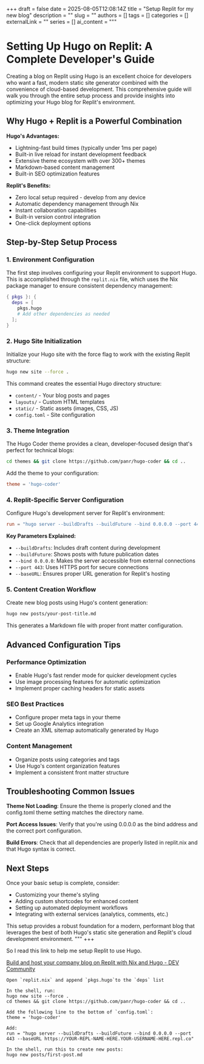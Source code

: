 +++ 
draft = false
date = 2025-08-05T12:08:14Z
title = "Setup Replit for my new blog"
description = ""
slug = ""
authors = []
tags = []
categories = []
externalLink = ""
series = []
ai_content = """
# Setting Up Hugo on Replit: A Complete Developer's Guide

Creating a blog on Replit using Hugo is an excellent choice for developers who want a fast, modern static site generator combined with the convenience of cloud-based development. This comprehensive guide will walk you through the entire setup process and provide insights into optimizing your Hugo blog for Replit's environment.

## Why Hugo + Replit is a Powerful Combination

**Hugo's Advantages:**
- Lightning-fast build times (typically under 1ms per page)
- Built-in live reload for instant development feedback
- Extensive theme ecosystem with over 300+ themes
- Markdown-based content management
- Built-in SEO optimization features

**Replit's Benefits:**
- Zero local setup required - develop from any device
- Automatic dependency management through Nix
- Instant collaboration capabilities
- Built-in version control integration
- One-click deployment options

## Step-by-Step Setup Process

### 1. Environment Configuration

The first step involves configuring your Replit environment to support Hugo. This is accomplished through the `replit.nix` file, which uses the Nix package manager to ensure consistent dependency management:

```nix
{ pkgs }: {
  deps = [
    pkgs.hugo
    # Add other dependencies as needed
  ];
}
```

### 2. Hugo Site Initialization

Initialize your Hugo site with the force flag to work with the existing Replit structure:

```bash
hugo new site --force .
```

This command creates the essential Hugo directory structure:
- `content/` - Your blog posts and pages
- `layouts/` - Custom HTML templates
- `static/` - Static assets (images, CSS, JS)
- `config.toml` - Site configuration

### 3. Theme Integration

The Hugo Coder theme provides a clean, developer-focused design that's perfect for technical blogs:

```bash
cd themes && git clone https://github.com/panr/hugo-coder && cd ..
```

Add the theme to your configuration:
```toml
theme = 'hugo-coder'
```

### 4. Replit-Specific Server Configuration

Configure Hugo's development server for Replit's environment:

```toml
run = "hugo server --buildDrafts --buildFuture --bind 0.0.0.0 --port 443 --baseURL https://YOUR-REPL-NAME-HERE.YOUR-USERNAME-HERE.repl.co"
```

**Key Parameters Explained:**
- `--buildDrafts`: Includes draft content during development
- `--buildFuture`: Shows posts with future publication dates
- `--bind 0.0.0.0`: Makes the server accessible from external connections
- `--port 443`: Uses HTTPS port for secure connections
- `--baseURL`: Ensures proper URL generation for Replit's hosting

### 5. Content Creation Workflow

Create new blog posts using Hugo's content generation:

```bash
hugo new posts/your-post-title.md
```

This generates a Markdown file with proper front matter configuration.

## Advanced Configuration Tips

### Performance Optimization
- Enable Hugo's fast render mode for quicker development cycles
- Use image processing features for automatic optimization
- Implement proper caching headers for static assets

### SEO Best Practices
- Configure proper meta tags in your theme
- Set up Google Analytics integration
- Create an XML sitemap automatically generated by Hugo

### Content Management
- Organize posts using categories and tags
- Use Hugo's content organization features
- Implement a consistent front matter structure

## Troubleshooting Common Issues

**Theme Not Loading**: Ensure the theme is properly cloned and the config.toml theme setting matches the directory name.

**Port Access Issues**: Verify that you're using 0.0.0.0 as the bind address and the correct port configuration.

**Build Errors**: Check that all dependencies are properly listed in replit.nix and that Hugo syntax is correct.

## Next Steps

Once your basic setup is complete, consider:
- Customizing your theme's styling
- Adding custom shortcodes for enhanced content
- Setting up automated deployment workflows
- Integrating with external services (analytics, comments, etc.)

This setup provides a robust foundation for a modern, performant blog that leverages the best of both Hugo's static site generation and Replit's cloud development environment.
"""
+++

So I read this link to help me setup Replit to use Hugo.

[Build and host your company blog on Replit with Nix and Hugo - DEV Community](https://dev.to/ritza/build-and-host-your-company-blog-on-replit-with-nix-and-hugo-k1c)

```
Open `replit.nix` and append `pkgs.hugo`to the `deps` list

In the shell, run:
hugo new site --force .
cd themes && git clone https://github.com/panr/hugo-coder && cd ..

Add the following line to the bottom of `config.toml`:
theme = 'hugo-coder'

Add:
run = "hugo server --buildDrafts --buildFuture --bind 0.0.0.0 --port 443 --baseURL https://YOUR-REPL-NAME-HERE.YOUR-USERNAME-HERE.repl.co"

In the shell, run this to create new posts:
hugo new posts/first-post.md
```